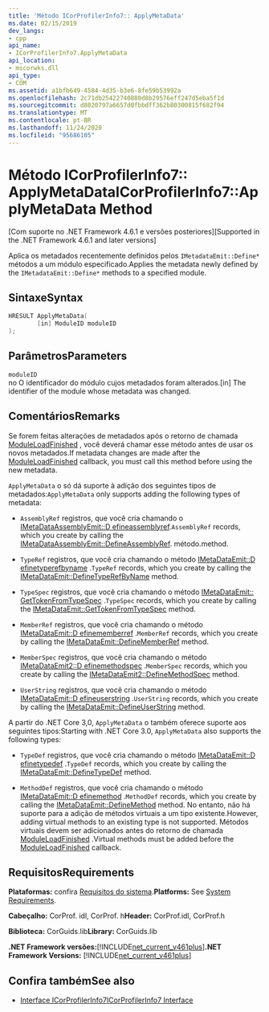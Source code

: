 ```yaml
---
title: 'Método ICorProfilerInfo7:: ApplyMetaData'
ms.date: 02/15/2019
dev_langs:
- cpp
api_name:
- ICorProfilerInfo7.ApplyMetaData
api_location:
- mscorwks.dll
api_type:
- COM
ms.assetid: a1bfb649-4584-4d35-b3e6-8fe59b53992a
ms.openlocfilehash: 2c71db25422740880d8b29576eff247d5eba5f1d
ms.sourcegitcommit: d8020797a6657d0fbbdff362b80300815f682f94
ms.translationtype: MT
ms.contentlocale: pt-BR
ms.lasthandoff: 11/24/2020
ms.locfileid: "95686105"
---
```

# <a name="icorprofilerinfo7applymetadata-method"></a><span data-ttu-id="f5ba8-102">Método ICorProfilerInfo7:: ApplyMetaData</span><span class="sxs-lookup"><span data-stu-id="f5ba8-102">ICorProfilerInfo7::ApplyMetaData Method</span></span>

<span data-ttu-id="f5ba8-103">[Com suporte no .NET Framework 4.6.1 e versões posteriores]</span><span class="sxs-lookup"><span data-stu-id="f5ba8-103">[Supported in the .NET Framework 4.6.1 and later versions]</span></span>  
  
 <span data-ttu-id="f5ba8-104">Aplica os metadados recentemente definidos pelos `IMetadataEmit::Define*` métodos a um módulo especificado.</span><span class="sxs-lookup"><span data-stu-id="f5ba8-104">Applies the metadata newly defined by the `IMetadataEmit::Define*` methods to a specified module.</span></span>  
  
## <a name="syntax"></a><span data-ttu-id="f5ba8-105">Sintaxe</span><span class="sxs-lookup"><span data-stu-id="f5ba8-105">Syntax</span></span>  
  
```cpp
HRESULT ApplyMetaData(  
        [in] ModuleID moduleID  
);  
```  
  
## <a name="parameters"></a><span data-ttu-id="f5ba8-106">Parâmetros</span><span class="sxs-lookup"><span data-stu-id="f5ba8-106">Parameters</span></span>  

 `moduleID`  
 <span data-ttu-id="f5ba8-107">no O identificador do módulo cujos metadados foram alterados.</span><span class="sxs-lookup"><span data-stu-id="f5ba8-107">[in] The identifier of the module whose metadata was changed.</span></span>  
  
## <a name="remarks"></a><span data-ttu-id="f5ba8-108">Comentários</span><span class="sxs-lookup"><span data-stu-id="f5ba8-108">Remarks</span></span>  

 <span data-ttu-id="f5ba8-109">Se forem feitas alterações de metadados após o retorno de chamada [ModuleLoadFinished](icorprofilercallback-moduleloadfinished-method.md) , você deverá chamar esse método antes de usar os novos metadados.</span><span class="sxs-lookup"><span data-stu-id="f5ba8-109">If metadata changes are made after the [ModuleLoadFinished](icorprofilercallback-moduleloadfinished-method.md) callback, you must call this method before using the new metadata.</span></span>  
  
 <span data-ttu-id="f5ba8-110">`ApplyMetaData` o só dá suporte à adição dos seguintes tipos de metadados:</span><span class="sxs-lookup"><span data-stu-id="f5ba8-110">`ApplyMetaData` only supports adding the following types of metadata:</span></span>  
  
- <span data-ttu-id="f5ba8-111">`AssemblyRef` registros, que você cria chamando o [IMetaDataAssemblyEmit::D efineassemblyref](../metadata/imetadataassemblyemit-defineassemblyref-method.md).</span><span class="sxs-lookup"><span data-stu-id="f5ba8-111">`AssemblyRef` records, which you create by calling the [IMetaDataAssemblyEmit::DefineAssemblyRef](../metadata/imetadataassemblyemit-defineassemblyref-method.md).</span></span> <span data-ttu-id="f5ba8-112">método.</span><span class="sxs-lookup"><span data-stu-id="f5ba8-112">method.</span></span>  
  
- <span data-ttu-id="f5ba8-113">`TypeRef` registros, que você cria chamando o método [IMetaDataEmit::D efinetyperefbyname](../metadata/imetadataemit-definetyperefbyname-method.md) .</span><span class="sxs-lookup"><span data-stu-id="f5ba8-113">`TypeRef` records, which you create by calling the [IMetaDataEmit::DefineTypeRefByName](../metadata/imetadataemit-definetyperefbyname-method.md) method.</span></span>  
  
- <span data-ttu-id="f5ba8-114">`TypeSpec` registros, que você cria chamando o método [IMetaDataEmit:: GetTokenFromTypeSpec](../metadata/imetadataemit-gettokenfromtypespec-method.md) .</span><span class="sxs-lookup"><span data-stu-id="f5ba8-114">`TypeSpec` records, which you create by calling the [IMetaDataEmit::GetTokenFromTypeSpec](../metadata/imetadataemit-gettokenfromtypespec-method.md) method.</span></span>  
  
- <span data-ttu-id="f5ba8-115">`MemberRef` registros, que você cria chamando o método [IMetaDataEmit::D efinememberref](../metadata/imetadataemit-definememberref-method.md) .</span><span class="sxs-lookup"><span data-stu-id="f5ba8-115">`MemberRef` records, which you create by calling the [IMetaDataEmit::DefineMemberRef](../metadata/imetadataemit-definememberref-method.md) method.</span></span>  
  
- <span data-ttu-id="f5ba8-116">`MemberSpec` registros, que você cria chamando o método [IMetaDataEmit2::D efinemethodspec](../metadata/imetadataemit2-definemethodspec-method.md) .</span><span class="sxs-lookup"><span data-stu-id="f5ba8-116">`MemberSpec` records, which you create by calling the [IMetaDataEmit2::DefineMethodSpec](../metadata/imetadataemit2-definemethodspec-method.md) method.</span></span>  
  
- <span data-ttu-id="f5ba8-117">`UserString` registros, que você cria chamando o método [IMetaDataEmit::D efineuserstring](../metadata/imetadataemit-defineuserstring-method.md) .</span><span class="sxs-lookup"><span data-stu-id="f5ba8-117">`UserString` records, which you create by calling the [IMetaDataEmit::DefineUserString](../metadata/imetadataemit-defineuserstring-method.md) method.</span></span>  

<span data-ttu-id="f5ba8-118">A partir do .NET Core 3,0, `ApplyMetaData` o também oferece suporte aos seguintes tipos:</span><span class="sxs-lookup"><span data-stu-id="f5ba8-118">Starting with .NET Core 3.0, `ApplyMetaData` also supports the following types:</span></span>

- <span data-ttu-id="f5ba8-119">`TypeDef` registros, que você cria chamando o método [IMetaDataEmit::D efinetypedef](../metadata/imetadataemit-definetypedef-method.md) .</span><span class="sxs-lookup"><span data-stu-id="f5ba8-119">`TypeDef` records, which you create by calling the [IMetaDataEmit::DefineTypeDef](../metadata/imetadataemit-definetypedef-method.md) method.</span></span>

- <span data-ttu-id="f5ba8-120">`MethodDef` registros, que você cria chamando o método [IMetaDataEmit::D efinemethod](../metadata/imetadataemit-definemethod-method.md) .</span><span class="sxs-lookup"><span data-stu-id="f5ba8-120">`MethodDef` records, which you create by calling the [IMetaDataEmit::DefineMethod](../metadata/imetadataemit-definemethod-method.md) method.</span></span> <span data-ttu-id="f5ba8-121">No entanto, não há suporte para a adição de métodos virtuais a um tipo existente.</span><span class="sxs-lookup"><span data-stu-id="f5ba8-121">However, adding virtual methods to an existing type is not supported.</span></span> <span data-ttu-id="f5ba8-122">Métodos virtuais devem ser adicionados antes do retorno de chamada [ModuleLoadFinished](icorprofilercallback-moduleloadfinished-method.md) .</span><span class="sxs-lookup"><span data-stu-id="f5ba8-122">Virtual methods must be added before the [ModuleLoadFinished](icorprofilercallback-moduleloadfinished-method.md) callback.</span></span>

## <a name="requirements"></a><span data-ttu-id="f5ba8-123">Requisitos</span><span class="sxs-lookup"><span data-stu-id="f5ba8-123">Requirements</span></span>  

 <span data-ttu-id="f5ba8-124">**Plataformas:** confira [Requisitos do sistema](../../get-started/system-requirements.md).</span><span class="sxs-lookup"><span data-stu-id="f5ba8-124">**Platforms:** See [System Requirements](../../get-started/system-requirements.md).</span></span>  
  
 <span data-ttu-id="f5ba8-125">**Cabeçalho:** CorProf. idl, CorProf. h</span><span class="sxs-lookup"><span data-stu-id="f5ba8-125">**Header:** CorProf.idl, CorProf.h</span></span>  
  
 <span data-ttu-id="f5ba8-126">**Biblioteca:** CorGuids.lib</span><span class="sxs-lookup"><span data-stu-id="f5ba8-126">**Library:** CorGuids.lib</span></span>  
  
 <span data-ttu-id="f5ba8-127">**.NET Framework versões:**[!INCLUDE[net_current_v461plus](../../../../includes/net-current-v461plus-md.md)]</span><span class="sxs-lookup"><span data-stu-id="f5ba8-127">**.NET Framework Versions:** [!INCLUDE[net_current_v461plus](../../../../includes/net-current-v461plus-md.md)]</span></span>  
  
## <a name="see-also"></a><span data-ttu-id="f5ba8-128">Confira também</span><span class="sxs-lookup"><span data-stu-id="f5ba8-128">See also</span></span>

- [<span data-ttu-id="f5ba8-129">Interface ICorProfilerInfo7</span><span class="sxs-lookup"><span data-stu-id="f5ba8-129">ICorProfilerInfo7 Interface</span></span>](icorprofilerinfo7-interface.md)
